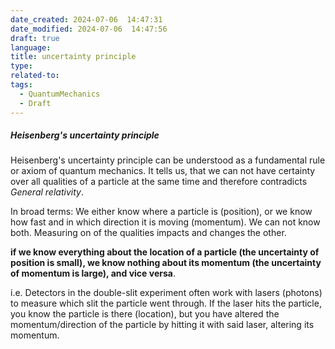```yaml
---
date_created: 2024-07-06  14:47:31
date_modified: 2024-07-06  14:47:56
draft: true
language: 
title: uncertainty principle
type: 
related-to: 
tags:
  - QuantumMechanics
  - Draft
---
```



##### Heisenberg's uncertainty principle

Heisenberg's uncertainty principle can be understood as a fundamental rule or axiom
of quantum mechanics. It tells us, that we can not have certainty over all qualities of a particle at the same time and therefore contradicts *General relativity*.

In broad terms: We either know where a particle is (position), or we know how fast and in which direction it is moving (momentum). We can not know both. Measuring on of the qualities impacts and changes the other.

**if we know everything about the location of a particle (the uncertainty of position is small), we know nothing about its momentum (the uncertainty of momentum is large), and vice versa**.

i.e. Detectors in the double-slit experiment often work with lasers (photons) to measure which slit the particle went through. If the laser hits the particle, you know the particle is there (location), but you have altered the momentum/direction of the particle by hitting it with said laser, altering its momentum.



